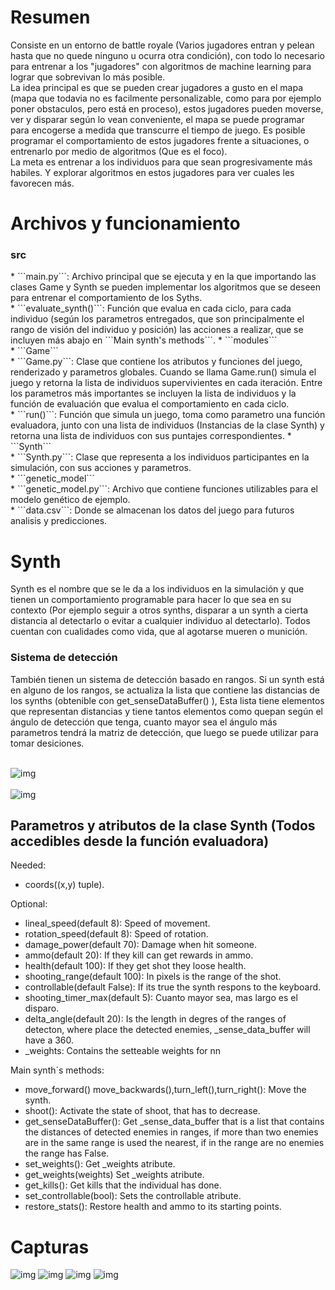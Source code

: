 <h1>Resumen</h1>
Consiste en un entorno de battle royale (Varios jugadores entran y pelean hasta que no quede ninguno u ocurra otra condición), con todo lo necesario para entrenar a los "jugadores" con algoritmos de machine learning para lograr que sobrevivan lo más posible.<br>
La idea principal es que se pueden crear jugadores a gusto en el mapa (mapa que todavia no es facilmente personalizable, como para por ejemplo poner obstaculos, pero está en proceso), estos jugadores pueden moverse, ver y disparar según lo vean conveniente, el mapa se puede programar para encogerse a medida que transcurre el tiempo de juego.
Es posible programar el comportamiento de estos jugadores frente a situaciones, o entrenarlo por medio de algoritmos (Que es el foco).<br>
La meta es entrenar a los individuos para que sean progresivamente más habiles. Y explorar algoritmos en estos jugadores para ver cuales les favorecen más.


<h1>Archivos y funcionamiento</h1>
<h3>src</h3>
* ```main.py```: Archivo principal que se ejecuta y en la que importando las clases Game y Synth se pueden implementar los algoritmos que se deseen para entrenar el comportamiento de los Syths.<br>
    * ```evaluate_synth()```: Función que evalua en cada ciclo, para cada individuo (según los parametros entregados, que son principalmente el rango de visión del individuo y posición) las acciones a realizar, que se incluyen más abajo en ```Main synth's methods```. 
* ```modules```<br>
  * ```Game```<br>
      * ```Game.py```: Clase que contiene los atributos y funciones del juego, renderizado y parametros globales. Cuando se llama Game.run() simula el juego y retorna la lista de individuos supervivientes en cada iteración. Entre los parametros más importantes se incluyen la lista de individuos y la función de evaluación que evalua el comportamiento en cada ciclo.<br>
        * ```run()```: Función que simula un juego, toma como parametro una función evaluadora, junto con una lista de individuos (Instancias de la clase Synth) y retorna una lista de individuos con sus puntajes correspondientes.
  * ```Synth```<br>
      * ```Synth.py```: Clase que representa a los individuos participantes en la simulación, con sus acciones y parametros.<br>
  * ```genetic_model```<br>
     * ```genetic_model.py```: Archivo que contiene funciones utilizables para el modelo genético de ejemplo.<br>
* ```data.csv```: Donde se almacenan los datos del juego para futuros analisis y predicciones.<br>
<h1>Synth</h1>
Synth es el nombre que se le da a los individuos en la simulación y que tienen un comportamiento programable para hacer lo que sea en su contexto (Por ejemplo seguir a otros synths, disparar a un synth a cierta distancia al detectarlo o evitar a cualquier individuo al detectarlo). Todos cuentan con cualidades como vida, que al agotarse mueren o munición.<br>
<h3>Sistema de detección</h3>
También tienen un sistema de detección basado en rangos. Si un synth está en alguno de los rangos, se actualiza la lista que contiene las distancias de los synths (obtenible con get_senseDataBuffer() ), Esta lista tiene elementos que representan distancias y tiene tantos elementos como quepan según el ángulo de detección que tenga, cuanto mayor sea el ángulo más parametros tendrá la matriz de detección, que luego se puede utilizar para tomar desiciones.<br><br>

![img](https://github.com/MartinCastillo/IA-Royale/blob/master/captures/5.PNG)<br><br>
![img](https://github.com/MartinCastillo/IA-Royale/blob/master/captures/6.PNG)

<h2>Parametros y atributos de la clase Synth (Todos accedibles desde la función evaluadora)</h2>
  
Needed:<br>
  * coords((x,y) tuple).
  
Optional:<br>
  * lineal_speed(default 8): Speed of movement.
  * rotation_speed(default 8): Speed of rotation.
  * damage_power(default 70): Damage when hit someone.
  * ammo(default 20): If they kill can get rewards in ammo.
  * health(default 100): If they get shot they loose health.
  * shooting_range(default 100): In pixels is the range of the shot.
  * controllable(default False): If its true the synth respons to the keyboard.
  * shooting_timer_max(default 5): Cuanto mayor sea, mas largo es el disparo.
  * delta_angle(default 20): Is the length in degres of the ranges of detecton,
  where place the detected enemies, _sense_data_buffer will have a 360.
  * _weights: Contains the setteable weights for nn

Main synth´s methods:
  * move_forward() move_backwards(),turn_left(),turn_right(): Move the synth.
  * shoot(): Activate the state of shoot, that has to decrease.
  * get_senseDataBuffer(): Get _sense_data_buffer that is a list that contains the
  distances of detected enemies in ranges, if more than two enemies are in the same
  range is used the nearest, if in the range are no enemies the range has False.
  * set_weights(): Get _weights atribute.
  * get_weights(weights) Set _weights atribute.
  * get_kills(): Get kills that the individual has done.
  * set_controllable(bool): Sets the controllable atribute.
  * restore_stats(): Restore health and ammo to its starting points.

<h1>Capturas</h1>
  
  ![img](https://github.com/MartinCastillo/IA-Royale/blob/master/captures/1.PNG)
  ![img](https://github.com/MartinCastillo/IA-Royale/blob/master/captures/2.PNG)
  ![img](https://github.com/MartinCastillo/IA-Royale/blob/master/captures/3.PNG)
  ![img](https://github.com/MartinCastillo/IA-Royale/blob/master/captures/4.PNG)
